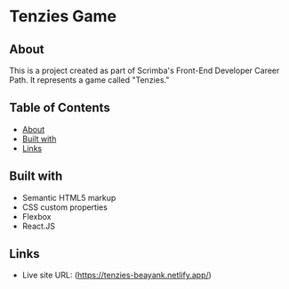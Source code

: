 # Tenzies Game

## About
This is a project created as part of Scrimba's Front-End Developer Career Path. It represents a game called "Tenzies."

## Table of Contents
- [About](#about)
- [Built with](#built-with)
- [Links](#links)

## Built with
- Semantic HTML5 markup
- CSS custom properties
- Flexbox
- React.JS

## Links
- Live site URL: (https://tenzies-beayank.netlify.app/)
